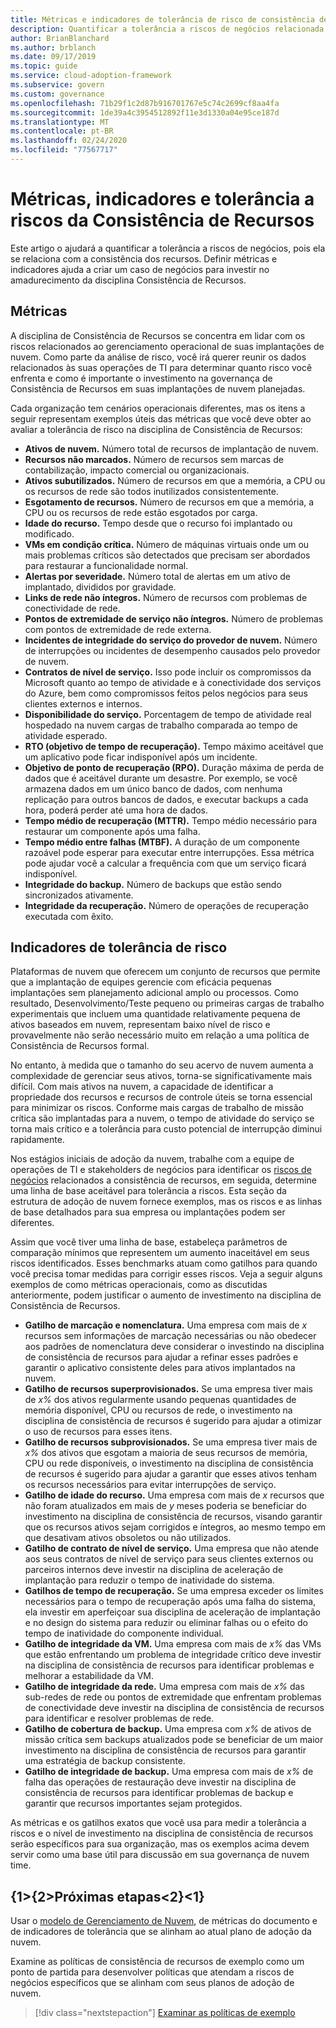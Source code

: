 ```yaml
---
title: Métricas e indicadores de tolerância de risco de consistência de recursos
description: Quantificar a tolerância a riscos de negócios relacionada à consistência de recursos na estrutura de adoção de Microsoft Cloud para o Azure.
author: BrianBlanchard
ms.author: brblanch
ms.date: 09/17/2019
ms.topic: guide
ms.service: cloud-adoption-framework
ms.subservice: govern
ms.custom: governance
ms.openlocfilehash: 71b29f1c2d87b916701767e5c74c2699cf8aa4fa
ms.sourcegitcommit: 1de39a4c3954512892f11e3d1330a04e95ce187d
ms.translationtype: MT
ms.contentlocale: pt-BR
ms.lasthandoff: 02/24/2020
ms.locfileid: "77567717"
---
```

# <a name="resource-consistency-metrics-indicators-and-risk-tolerance"></a>Métricas, indicadores e tolerância a riscos da Consistência de Recursos

Este artigo o ajudará a quantificar a tolerância a riscos de negócios, pois ela se relaciona com a consistência dos recursos. Definir métricas e indicadores ajuda a criar um caso de negócios para investir no amadurecimento da disciplina Consistência de Recursos.

## <a name="metrics"></a>Métricas

A disciplina de Consistência de Recursos se concentra em lidar com os riscos relacionados ao gerenciamento operacional de suas implantações de nuvem. Como parte da análise de risco, você irá querer reunir os dados relacionados às suas operações de TI para determinar quanto risco você enfrenta e como é importante o investimento na governança de Consistência de Recursos em suas implantações de nuvem planejadas.

Cada organização tem cenários operacionais diferentes, mas os itens a seguir representam exemplos úteis das métricas que você deve obter ao avaliar a tolerância de risco na disciplina de Consistência de Recursos:

- **Ativos de nuvem.** Número total de recursos de implantação de nuvem.
- **Recursos não marcados.** Número de recursos sem marcas de contabilização, impacto comercial ou organizacionais.
- **Ativos subutilizados.** Número de recursos em que a memória, a CPU ou os recursos de rede são todos inutilizados consistentemente.
- **Esgotamento de recursos.** Número de recursos em que a memória, a CPU ou os recursos de rede estão esgotados por carga.
- **Idade do recurso.** Tempo desde que o recurso foi implantado ou modificado.
- **VMs em condição crítica.** Número de máquinas virtuais onde um ou mais problemas críticos são detectados que precisam ser abordados para restaurar a funcionalidade normal.
- **Alertas por severidade.** Número total de alertas em um ativo de implantado, divididos por gravidade.
- **Links de rede não íntegros.** Número de recursos com problemas de conectividade de rede.
- **Pontos de extremidade de serviço não íntegros.** Número de problemas com pontos de extremidade de rede externa.
- **Incidentes de integridade do serviço do provedor de nuvem.** Número de interrupções ou incidentes de desempenho causados pelo provedor de nuvem.
- **Contratos de nível de serviço.** Isso pode incluir os compromissos da Microsoft quanto ao tempo de atividade e à conectividade dos serviços do Azure, bem como compromissos feitos pelos negócios para seus clientes externos e internos.
- **Disponibilidade do serviço.** Porcentagem de tempo de atividade real hospedado na nuvem cargas de trabalho comparada ao tempo de atividade esperado.
- **RTO (objetivo de tempo de recuperação).** Tempo máximo aceitável que um aplicativo pode ficar indisponível após um incidente.
- **Objetivo de ponto de recuperação (RPO).** Duração máxima de perda de dados que é aceitável durante um desastre. Por exemplo, se você armazena dados em um único banco de dados, com nenhuma replicação para outros bancos de dados, e executar backups a cada hora, poderá perder até uma hora de dados.
- **Tempo médio de recuperação (MTTR).** Tempo médio necessário para restaurar um componente após uma falha.
- **Tempo médio entre falhas (MTBF).** A duração de um componente razoável pode esperar para executar entre interrupções. Essa métrica pode ajudar você a calcular a frequência com que um serviço ficará indisponível.
- **Integridade do backup.** Número de backups que estão sendo sincronizados ativamente.
- **Integridade da recuperação.** Número de operações de recuperação executada com êxito.

## <a name="risk-tolerance-indicators"></a>Indicadores de tolerância de risco

Plataformas de nuvem que oferecem um conjunto de recursos que permite que a implantação de equipes gerencie com eficácia pequenas implantações sem planejamento adicional amplo ou processos. Como resultado, Desenvolvimento/Teste pequeno ou primeiras cargas de trabalho experimentais que incluem uma quantidade relativamente pequena de ativos baseados em nuvem, representam baixo nível de risco e provavelmente não serão necessário muito em relação a uma política de Consistência de Recursos formal.

No entanto, à medida que o tamanho do seu acervo de nuvem aumenta a complexidade de gerenciar seus ativos, torna-se significativamente mais difícil. Com mais ativos na nuvem, a capacidade de identificar a propriedade dos recursos e recursos de controle úteis se torna essencial para minimizar os riscos. Conforme mais cargas de trabalho de missão crítica são implantadas para a nuvem, o tempo de atividade do serviço se torna mais crítico e a tolerância para custo potencial de interrupção diminui rapidamente.

Nos estágios iniciais de adoção da nuvem, trabalhe com a equipe de operações de TI e stakeholders de negócios para identificar os [riscos de negócios](./business-risks.md) relacionados a consistência de recursos, em seguida, determine uma linha de base aceitável para tolerância a riscos. Esta seção da estrutura de adoção de nuvem fornece exemplos, mas os riscos e as linhas de base detalhados para sua empresa ou implantações podem ser diferentes.

Assim que você tiver uma linha de base, estabeleça parâmetros de comparação mínimos que representem um aumento inaceitável em seus riscos identificados. Esses benchmarks atuam como gatilhos para quando você precisa tomar medidas para corrigir esses riscos. Veja a seguir alguns exemplos de como métricas operacionais, como as discutidas anteriormente, podem justificar o aumento de investimento na disciplina de Consistência de Recursos.

- **Gatilho de marcação e nomenclatura.** Uma empresa com mais de _x_ recursos sem informações de marcação necessárias ou não obedecer aos padrões de nomenclatura deve considerar o investindo na disciplina de consistência de recursos para ajudar a refinar esses padrões e garantir o aplicativo consistente deles para ativos implantados na nuvem.
- **Gatilho de recursos superprovisionados.** Se uma empresa tiver mais de _x%_ dos ativos regularmente usando pequenas quantidades de memória disponível, CPU ou recursos de rede, o investimento na disciplina de consistência de recursos é sugerido para ajudar a otimizar o uso de recursos para esses itens.
- **Gatilho de recursos subprovisionados.** Se uma empresa tiver mais de _x%_ dos ativos que esgotam a maioria de seus recursos de memória, CPU ou rede disponíveis, o investimento na disciplina de consistência de recursos é sugerido para ajudar a garantir que esses ativos tenham os recursos necessários para evitar interrupções de serviço.
- **Gatilho de idade do recurso.** Uma empresa com mais de _x_ recursos que não foram atualizados em mais de _y_ meses poderia se beneficiar do investimento na disciplina de consistência de recursos, visando garantir que os recursos ativos sejam corrigidos e íntegros, ao mesmo tempo em que desativam ativos obsoletos ou não utilizados.
- **Gatilho de contrato de nível de serviço.** Uma empresa que não atende aos seus contratos de nível de serviço para seus clientes externos ou parceiros internos deve investir na disciplina de aceleração de implantação para reduzir o tempo de inatividade do sistema.
- **Gatilhos de tempo de recuperação.** Se uma empresa exceder os limites necessários para o tempo de recuperação após uma falha do sistema, ela investir em aperfeiçoar sua disciplina de aceleração de implantação e no design do sistema para reduzir ou eliminar falhas ou o efeito do tempo de inatividade do componente individual.
- **Gatilho de integridade da VM.** Uma empresa com mais de _x%_ das VMs que estão enfrentando um problema de integridade crítico deve investir na disciplina de consistência de recursos para identificar problemas e melhorar a estabilidade da VM.
- **Gatilho de integridade da rede.** Uma empresa com mais de _x%_ das sub-redes de rede ou pontos de extremidade que enfrentam problemas de conectividade deve investir na disciplina de consistência de recursos para identificar e resolver problemas de rede.
- **Gatilho de cobertura de backup.** Uma empresa com _x%_ de ativos de missão crítica sem backups atualizados pode se beneficiar de um maior investimento na disciplina de consistência de recursos para garantir uma estratégia de backup consistente.
- **Gatilho de integridade de backup.** Uma empresa com mais de _x%_ de falha das operações de restauração deve investir na disciplina de consistência de recursos para identificar problemas de backup e garantir que recursos importantes sejam protegidos.

As métricas e os gatilhos exatos que você usa para medir a tolerância a riscos e o nível de investimento na disciplina de consistência de recursos serão específicos para sua organização, mas os exemplos acima devem servir como uma base útil para discussão em sua governança de nuvem time.

## <a name="next-steps"></a>{1&gt;{2&gt;Próximas etapas&lt;2}&lt;1}

Usar o [modelo de Gerenciamento de Nuvem](./template.md), de métricas do documento e de indicadores de tolerância que se alinham ao atual plano de adoção da nuvem.

Examine as políticas de consistência de recursos de exemplo como um ponto de partida para desenvolver políticas que atendam a riscos de negócios específicos que se alinham com seus planos de adoção de nuvem.

> [!div class="nextstepaction"]
> [Examinar as políticas de exemplo](./policy-statements.md)
